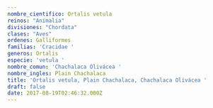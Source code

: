```yaml
---
nombre_cientifico: Ortalis vetula
reinos: "Animalia"
divisiones: "Chordata"
clases: "Aves"
ordenes: Galliformes
familias: 'Cracidae '
generos: Ortalis
especie: 'vetula '
nombre_comun: 'Chachalaca Olivácea '
nombre_ingles: Plain Chachalaca
title: 'Ortalis vetula, Plain Chachalaca, Chachalaca Olivácea '
draft: false
date: 2017-08-19T02:46:32.000Z
---
```


